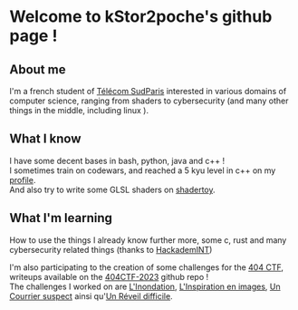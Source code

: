 # Welcome to kStor2poche's github page !  

## About me  
I'm a french student of [Télécom SudParis](https://www.telecom-sudparis.eu/) interested in various domains of computer science, ranging from shaders to cybersecurity (and many other things in the middle, including linux ).  

## What I know  
I have some decent bases in bash, python, java and c++ !  
I sometimes train on codewars, and reached a 5 kyu level in c++ on my [profile](https://www.codewars.com/users/Jauttaro%20Coudjau).  
And also try to write some GLSL shaders on [shadertoy](https://www.shadertoy.com/user/kStor2poche).

## What I'm learning  
How to use the things I already know further more, some c, rust and many cybersecurity related things (thanks to [HackademINT](https://www.hackademint.org/))  
  
I'm also participating to the creation of some challenges for the [404 CTF](https://www.404ctf.fr/), writeups available on the [404CTF-2023](https://github.com/HackademINT/404CTF-2023/tree/main) github repo !  
The challenges I worked on are [L'Inondation](https://github.com/HackademINT/404CTF-2023/tree/main/Programmation/LInondation), [L'Inspiration en images](https://github.com/HackademINT/404CTF-2023/tree/main/RetroIngenierie/LInspirationEnImages), [Un Courrier suspect](https://github.com/HackademINT/404CTF-2023/tree/main/SecuriteMaterielle/UnCourrierSuspect) ainsi qu'[Un Réveil difficile](https://github.com/HackademINT/404CTF-2023/tree/main/SecuriteMaterielle/UnReveilDifficile).  

